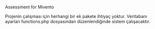 Assessment for Mivento

Projenin çalışması için herhangi bir ek pakete ihtiyaç yoktur. Veritabanı ayarları functions.php dosyasından düzenlendiğinde sistem çalışacaktır.
